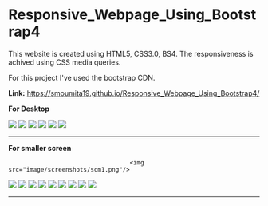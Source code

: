# Responsive_Webpage_Using_Bootstrap4
This website is created using HTML5, CSS3.0, BS4. The responsiveness is achived using CSS media queries.

For this project I've used the bootstrap CDN.

**Link:** <https://smoumita19.github.io/Responsive_Webpage_Using_Bootstrap4/>

**For Desktop**

<img src="image/screenshots/sc1.png"/>
<img src="image/screenshots/sc2.png"/>
<img src="image/screenshots/sc3.png"/>
<img src="image/screenshots/sc4.png"/>
<img src="image/screenshots/sc5.png"/>
<img src="image/screenshots/sc6.png"/>

_________________________________________________________________________

**For smaller screen**

                                      <img src="image/screenshots/scm1.png"/>
<img src="image/screenshots/scm2.png"/>
<img src="image/screenshots/scm3.png"/>
<img src="image/screenshots/scm4.png"/>
<img src="image/screenshots/scm5.png"/>
<img src="image/screenshots/scm6.png"/>
<img src="image/screenshots/scm7.png"/>
<img src="image/screenshots/scm8.png"/>
<img src="image/screenshots/scm9.png"/>
<img src="image/screenshots/scm10.png"/>

_________________________________________________________________________
